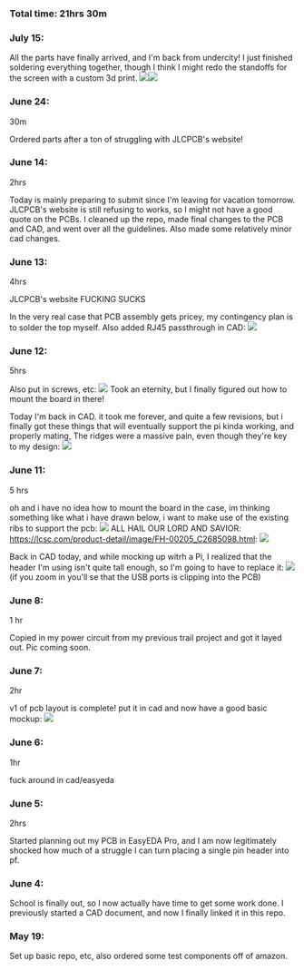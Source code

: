 ### Total time: 21hrs 30m
### July 15:

All the parts have finally arrived, and I'm back from undercity! I just finished soldering everything together, though I think I might redo the standoffs for the screen with a custom 3d print. 
![](images/20250715_151234.jpg)![](images/20250715_151225.jpg)

### June 24:
30m

Ordered parts after a ton of struggling with JLCPCB's website!

### June 14:
2hrs

Today is mainly preparing to submit since I'm leaving for vacation tomorrow. JLCPCB's website is still refusing to works, so I might not have a good quote on the PCBs. I cleaned up the repo, made final changes to the PCB and CAD, and went over all the guidelines. Also made some relatively minor cad changes.

### June 13:
4hrs

JLCPCB's website FUCKING SUCKS

In the very real case that PCB assembly gets pricey, my contingency plan is to solder the top myself. Also added RJ45 passthrough in CAD:
![](images/cad2.png)

### June 12:
5hrs

Also put in screws, etc:
![](images/mounted1.png)
Took an eternity, but I finally figured out how to mount the board in there!

Today I'm back in CAD. it took me forever, and quite a few revisions, but i finally got these things that will eventually support the pi kinda working, and properly mating, The ridges were a massive pain, even though they're key to my design:
![](images/corners1.png)

### June 11:
5 hrs

oh and i have no idea how to mount the board in the case, im thinking something like what i have drawn below, i want to make use of the existing ribs to support the pcb:
![](images/mockupdrawn.png)
ALL HAIL OUR LORD AND SAVIOR: https://lcsc.com/product-detail/image/FH-00205_C2685098.html:
![](images/hellyeah.png)

Back in CAD today, and while mocking up witrh a Pi, I realized that the header I'm using isn't quite tall enough, so I'm going to have to replace it:
![](images/uhoh.png)
(if you zoom in you'll se that the USB ports is clipping into the PCB)

### June 8:
1 hr

Copied in my power circuit from my previous trail project and got it layed out. Pic coming soon.

### June 7:
2hr

v1 of pcb layout is complete! put it in cad and now have a good basic mockup:
![](images/cad1.png)

### June 6:
1hr

fuck around in cad/easyeda

### June 5:
2hrs

Started planning out my PCB in EasyEDA Pro, and I am now legitimately shocked how much of a struggle I can turn placing a single pin header into pf. 

### June 4:
School is finally out, so I now actually have time to get some work done. I previously started a CAD document, and now I finally linked it in this repo.

### May 19:
Set up basic repo, etc, also ordered some test components off of amazon.

